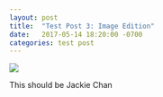 ```yaml
---
layout: post
title:  "Test Post 3: Image Edition"
date:   2017-05-14 18:20:00 -0700
categories: test post
---
```


<img src="http://i.imgur.com/ALATfP5.jpg">

This should be Jackie Chan

[jekyll-docs]: http://jekyllrb.com/docs/home
[jekyll-gh]:   https://github.com/jekyll/jekyll
[jekyll-talk]: https://talk.jekyllrb.com/
